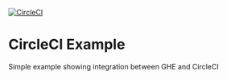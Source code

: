 
[![CircleCI](https://circleci.com/gh/pprommer/circleci-example/tree/test-branch.svg?style=svg)](https://circleci.com/gh/pprommer/circleci-example/tree/test-branch)

# CircleCI Example
Simple example showing integration between GHE and CircleCI
